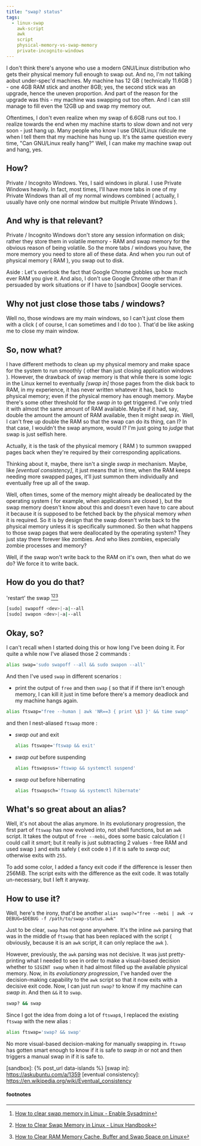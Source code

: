 ```yaml
---
title: "swap? status"
tags:
  - linux-swap
    awk-script
    awk
    script
    physical-memory-vs-swap-memory
    private-incognito-windows
---
```


I don't think there's anyone who use a modern GNU/Linux
distribution who gets their physical memory full enough
to swap out. And no, I'm not talking aobut under-spec'd
machines. My machine has 12 GB ( technically 11.6GB ) -
one 4GB RAM stick and another 8GB; yes, the second stick
was an upgrade, hence the uneven proportion. And part of
the reason for the upgrade was this - my machine was
swapping out too often. And I can still manage to fill even
the 12GB up and swap my memory out.

Oftentimes, I don't even realize when my swap of 6.6GB runs
out too. I realize towards the end when my machine starts to
slow down and not very soon - just hang up. Many people who
know I use GNU/Linux ridicule me when I tell them that my
machine has hung up. It's the same question every time, "Can
GNU/Linux really hang?" Well, I can make my machine swap out
and hang, yes.

## How?
Private / Incognito Windows. Yes, I said windows in plural.
I use Private Windows heavily. In fact, most times, I'll
have more tabs in one of my Private Windows than all of my
normal windows combined ( actually, I usually have only one
normal window but multiple Private Windows ).

## And why is that relevant?
Private / Incognito Windows don't store any session
information on disk; rather they store them in volatile
memory - RAM and swap memory for the obvious reason of being
volatile. So the more tabs / windows you have, the more
memory you need to store all of these data. And when you run
out of physical memory ( RAM ), you swap out to disk.

Aside : Let's overlook the fact that Google Chrome gobbles
up how much ever RAM you give it. And also, I don't use
Google Chrome other than if persuaded by work situations or
if I have to [sandbox] Google services.

## Why not just close those tabs / windows?
Well no, those windows are my main windows, so I can't just
close them with a click ( of course, I can sometimes and I
do too ). That'd be like asking me to close my main window.

## So, now what?
I have different methods to clean up my physical memory and
make space for the system to run smoothly ( other than just
closing application windows ). However, the drawback of swap
memory is that while there is some logic in the Linux kernel
to eventually _[swap in]_ those pages from the disk back to
RAM, in my experience, it has never written whatever it has,
back to physical memory; even if the physical memory has
enough memory. Maybe there's some other threshold for the
_swap in_ to get triggered. I've only tried it with almost
the same amount of RAM available. Maybe if it had, say,
double the amount the amount of RAM available, then it might
_swap in_. Well, I can't free up double the RAM so that the
swap can do its thing, can I? In that case, I wouldn't the
swap anymore, would I? I'm just going to _judge_ that swap
is just selfish here.

Actually, it is the task of the physical memory ( RAM ) to
summon swapped pages back when they're required by their
corresponding applications.

Thinking about it, maybe, there isn't a single _swap in_
mechanism. Maybe, like _[eventual consistency]_, it just
means that in time, when the RAM keeps needing more swapped
pages, it'll just summon them individually and eventually
free up all of the swap.

Well, often times, some of the memory might already be
deallocated by the operating system ( for example, when
applications are closed ), but the swap memory doesn't know
about this and doesn't even have to care about it because it
is supposed to be fetched back by the physical memory _when_
it is required. So it is by design that the swap doesn't
write back to the physical memory unless it is specifically
summoned. So then what happens to those swap pages that were
deallocated by the operating system? They just stay there
forever like zombies. And who likes zombies, especially
zombie processes and memory?

Well, if the swap won't write back to the RAM on it's own,
then what do we do? We force it to write back.

## How do you do that?
'restart' the swap [^1][^2][^3]
```sh
[sudo] swapoff <dev>|-a|--all
[sudo] swapon <dev>|-a|--all
```

## Okay, so?
I can't recall when I started doing this or how long I've
been doing it. For quite a while now I've aliased those 2
commands :
```sh
alias swap='sudo swapoff --all && sudo swapon --all'
```

And then I've used `swap` in different scenarios :
* print the output of `free` and then `swap` ( so that if
if there isn't enough memory, I can kill it just in time
before there's a memory deadlock and my machine hangs again.
```sh
alias ftswap="free --human | awk 'NR==3 { print \$3 }' && time swap"
```
and then I nest-aliased `ftswap` more :
  * _swap out_ and exit
    ```sh
    alias ftswape='ftswap && exit'
    ```
  * _swap out_ before suspending
    ```sh
    alias ftswapsus='ftswap && systemctl suspend'
    ```
  * _swap out_ before hibernating
    ```sh
    alias ftswapsch='ftswap && systemctl hibernate'
    ```

## What's so great about an alias?
Well, it's not about the alias anymore. In its evolutionary
progression, the first part of `ftswap` has now evolved into,
not shell functions, but an `awk` script. It takes the output
of `free --mebi`, does some basic calculation ( I could call
it _smart_; but it really is just subtracting 2 values - free
RAM and used swap ) and exits safely ( exit code `0` ) if
it is safe to _swap out_; otherwise exits with `255`.

<script src="https://gist.github.com/shinenelson/a8a5550eaaefd66658a6d1f10ffbe4dc.js?file=swap-status.awk"></script>

To add some color, I added a fancy exit code if the
difference is lesser then 256MiB. The script exits with the
difference as the exit code. It was totally un-necessary,
but I left it anyway.

## How to use it?
Well, here's the irony, that'd be another `alias swap?="free --mebi | awk -v DEBUG=$DEBUG -f /path/to/swap-status.awk"`

Just to be clear, `swap` has not gone anywhere. It's the
inline `awk` parsing that was in the middle of `ftswap` that
has been replaced with the script ( obviously, because it is
an `awk` script, it can only replace the `awk` ).

However, previously, the `awk` parsing was not decisive. It
was just pretty-printing what I needed to see in order to
make a visual-based decision whether to `SIGINT swap` when
it had almost filled up the available physical memory. Now,
in its _evolutionary progression_, I've handed over the
decision-making capability to the `awk` script so that it
now exits with a decisive exit code. Now, I can just run
`swap?` to know if my machine can _swap in_. And then `&&`
it to `swap`.
```sh
swap? && swap
```

Since I got the idea from doing a lot of `ftswap`s, I replaced
the existing `ftswap` with the new alias :
```sh
alias ftswap='swap? && swap'
```
No more visual-based decision-making for manually swapping
in. `ftswap` has gotten smart enough to know if it is safe
to _swap in_ or not and then triggers a manual swap in if
it is safe to.

[sandbox]: {% post_url data-islands %}
[swap in]: https://askubuntu.com/a/1359
[eventual consistency]: https://en.wikipedia.org/wiki/Eventual_consistency

#### footnotes
[^1]: [How to clear swap memory in Linux - Enable Sysadmin](https://www.redhat.com/sysadmin/clear-swap-linux "How to clear swap memory in Linux - Enable Sysadmin")
[^2]: [How to Clear Swap Memory in Linux - Linux Handbook](https://linuxhandbook.com/clear-swap/ "How to Clear Swap Memory in Linux - Linux Handbook")
[^3]: [How to Clear RAM Memory Cache, Buffer and Swap Space on Linux](https://www.tecmint.com/clear-ram-memory-cache-buffer-and-swap-space-on-linux/ "How to Clear RAM Memory Cache, Buffer and Swap Space on Linux")
